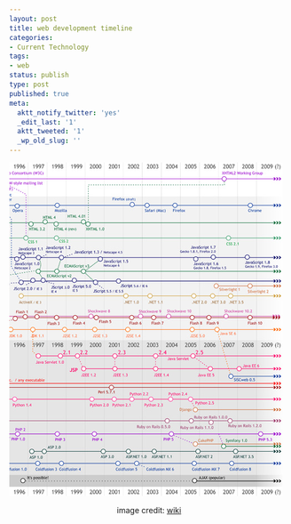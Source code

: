 ```yaml
---
layout: post
title: web development timeline
categories:
- Current Technology
tags:
- web
status: publish
type: post
published: true
meta:
  aktt_notify_twitter: 'yes'
  _edit_last: '1'
  aktt_tweeted: '1'
  _wp_old_slug: ''
---
```

<img class="aligncenter" src="/img/timeline.jpg" alt="" />
<p style="text-align: center;">image credit: <a class="vt-p" href="http://en.wikipedia.org/wiki/File:Web_development_timeline.png">wiki</a></p>
